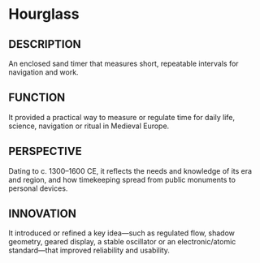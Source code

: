 ---
---
# Hourglass

## DESCRIPTION
An enclosed sand timer that measures short, repeatable intervals for navigation and work.

## FUNCTION
It provided a practical way to measure or regulate time for daily life, science, navigation or ritual in Medieval Europe.

## PERSPECTIVE
Dating to c. 1300–1600 CE, it reflects the needs and knowledge of its era and region, and how timekeeping spread from public monuments to personal devices.

## INNOVATION
It introduced or refined a key idea—such as regulated flow, shadow geometry, geared display, a stable oscillator or an electronic/atomic standard—that improved reliability and usability.